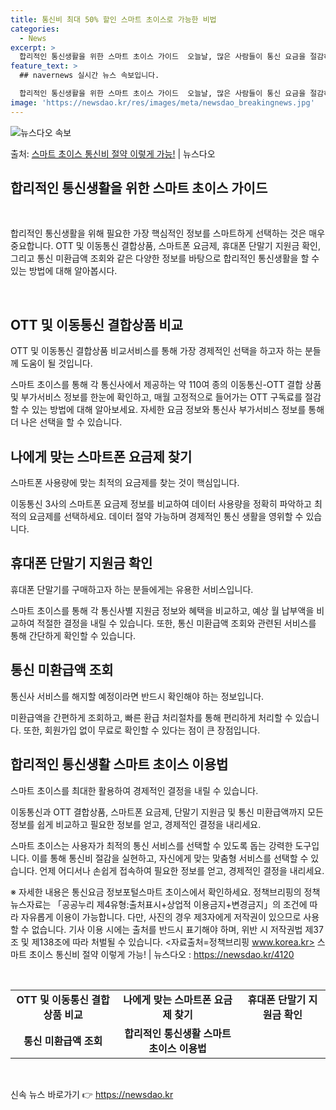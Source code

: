 ```yaml
---
title: 통신비 최대 50% 할인 스마트 초이스로 가능한 비법
categories:
  - News
excerpt: >
  합리적인 통신생활을 위한 스마트 초이스 가이드  오늘날, 많은 사람들이 통신 요금을 절감하고, 맞춤형 요금제…
feature_text: >
  ## navernews 실시간 뉴스 속보입니다.

  합리적인 통신생활을 위한 스마트 초이스 가이드  오늘날, 많은 사람들이 통신 요금을 절감하고, 맞춤형 요금제…
image: 'https://newsdao.kr/res/images/meta/newsdao_breakingnews.jpg'
---
```


![뉴스다오 속보](https://newsdao.kr/res/images/meta/newsdao_breakingnews.jpg)

<p>출처: <a href="https://newsdao.kr/4120" rel="dofollow">스마트 초이스 통신비 절약 이렇게 가능!</a> | 뉴스다오</p>

<h2 data-ke-size="size24">합리적인 통신생활을 위한 스마트 초이스 가이드</h2>
<p data-ke-size="size16">&nbsp;</p>
합리적인 통신생활을 위해 필요한 가장 핵심적인 정보를 스마트하게 선택하는 것은 매우 중요합니다. OTT 및 이동통신 결합상품, 스마트폰 요금제, 휴대폰 단말기 지원금 확인, 그리고 통신 미환급액 조회와 같은 다양한 정보를 바탕으로 합리적인 통신생활을 할 수 있는 방법에 대해 알아봅시다.
<p data-ke-size="size16">&nbsp;</p>

<h2 data-ke-size="size20">OTT 및 이동통신 결합상품 비교</h2>
<p data-ke-size="size16">OTT 및 이동통신 결합상품 비교서비스를 통해 가장 경제적인 선택을 하고자 하는 분들께 도움이 될 것입니다.</p>
스마트 초이스를 통해 각 통신사에서 제공하는 약 110여 종의 이동통신-OTT 결합 상품 및 부가서비스 정보를 한눈에 확인하고, 매월 고정적으로 들어가는 OTT 구독료를 절감할 수 있는 방법에 대해 알아보세요. 자세한 요금 정보와 통신사 부가서비스 정보를 통해 더 나은 선택을 할 수 있습니다.

<h2 data-ke-size="size20">나에게 맞는 스마트폰 요금제 찾기</h2>
<p data-ke-size="size16">스마트폰 사용량에 맞는 최적의 요금제를 찾는 것이 핵심입니다.</p>
이동통신 3사의 스마트폰 요금제 정보를 비교하여 데이터 사용량을 정확히 파악하고 최적의 요금제를 선택하세요. 데이터 절약 가능하며 경제적인 통신 생활을 영위할 수 있습니다.

<h2 data-ke-size="size20">휴대폰 단말기 지원금 확인</h2>
<p data-ke-size="size16">휴대폰 단말기를 구매하고자 하는 분들에게는 유용한 서비스입니다.</p>
스마트 초이스를 통해 각 통신사별 지원금 정보와 혜택을 비교하고, 예상 월 납부액을 비교하여 적절한 결정을 내릴 수 있습니다. 또한, 통신 미환급액 조회와 관련된 서비스를 통해 간단하게 확인할 수 있습니다.

<h2 data-ke-size="size20">통신 미환급액 조회</h2>
<p data-ke-size="size16">통신사 서비스를 해지할 예정이라면 반드시 확인해야 하는 정보입니다.</p>
미환급액을 간편하게 조회하고, 빠른 환급 처리절차를 통해 편리하게 처리할 수 있습니다. 또한, 회원가입 없이 무료로 확인할 수 있다는 점이 큰 장점입니다.

<h2 data-ke-size="size20">합리적인 통신생활 스마트 초이스 이용법</h2>
<p data-ke-size="size16">스마트 초이스를 최대한 활용하여 경제적인 결정을 내릴 수 있습니다.</p>
이동통신과 OTT 결합상품, 스마트폰 요금제, 단말기 지원금 및 통신 미환급액까지 모든 정보를 쉽게 비교하고 필요한 정보를 얻고, 경제적인 결정을 내리세요.

스마트 초이스는 사용자가 최적의 통신 서비스를 선택할 수 있도록 돕는 강력한 도구입니다. 이를 통해 통신비 절감을 실현하고, 자신에게 맞는 맞춤형 서비스를 선택할 수 있습니다. 언제 어디서나 손쉽게 접속하여 필요한 정보를 얻고, 경제적인 결정을 내리세요.

※ 자세한 내용은 통신요금 정보포털스마트 초이스에서 확인하세요. 정책브리핑의 정책뉴스자료는 「공공누리 제4유형:출처표시+상업적 이용금지+변경금지」의 조건에 따라 자유롭게 이용이 가능합니다. 다만, 사진의 경우 제3자에게 저작권이 있으므로 사용할 수 없습니다. 기사 이용 시에는 출처를 반드시 표기해야 하며, 위반 시 저작권법 제37조 및 제138조에 따라 처벌될 수 있습니다. <자료출처=정책브리핑 www.korea.kr> 스마트 초이스 통신비 절약 이렇게 가능! | 뉴스다오 : https://newsdao.kr/4120
<p data-ke-size="size16">&nbsp;</p>

<table>
	<tbody>
		<tr>
			<td style="text-align: center; height: 17px;"><b>OTT 및 이동통신 결합상품 비교</b></td>
			<td style="text-align: center; height: 17px;"><b>나에게 맞는 스마트폰 요금제 찾기</b></td>
			<td style="text-align: center; height: 17px;"><b>휴대폰 단말기 지원금 확인</b></td>
		</tr>
		<tr>
			<td style="text-align: center; height: 17px;"><b>통신 미환급액 조회</b></td>
			<td style="text-align: center; height: 17px;"><b>합리적인 통신생활 스마트 초이스 이용법</b></td>
		</tr>
	</tbody>
</table>
<p data-ke-size="size16">&nbsp;</p> 

신속 뉴스 바로가기 👉 <a href="https://newsdao.kr" rel="dofollow">https://newsdao.kr</a>



